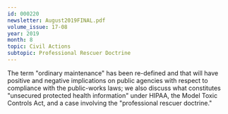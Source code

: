 ```yaml
---
id: 000220
newsletter: August2019FINAL.pdf
volume_issue: 17-08
year: 2019
month: 8
topic: Civil Actions
subtopic: Professional Rescuer Doctrine
---
```


The term "ordinary maintenance" has been re-defined and that will have positive and negative implications on public agencies with respect to compliance with the public-works laws; we also discuss what constitutes "unsecured protected health information" under HIPAA, the Model Toxic Controls Act, and a case involving the "professional rescuer doctrine."